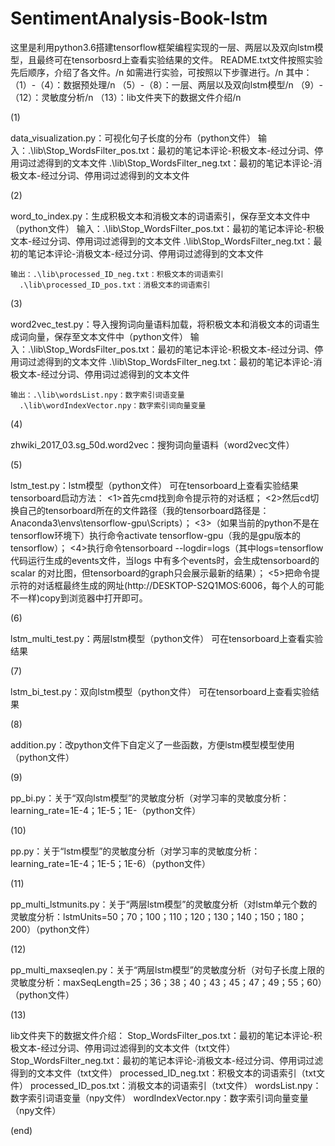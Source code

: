# SentimentAnalysis-Book-lstm

这里是利用python3.6搭建tensorflow框架编程实现的一层、两层以及双向lstm模型，且最终可在tensorbosrd上查看实验结果的文件。
README.txt文件按照实验先后顺序，介绍了各文件。/n
如需进行实验，可按照以下步骤进行。/n
其中：（1）-（4）：数据预处理/n
      （5）-（8）：一层、两层以及双向lstm模型/n
      （9）-（12）：灵敏度分析/n
      （13）：lib文件夹下的数据文件介绍/n

(1)

data_visualization.py：可视化句子长度的分布（python文件）
    输入：.\lib\Stop_WordsFilter_pos.txt：最初的笔记本评论-积极文本-经过分词、停用词过滤得到的文本文件
	  .\lib\Stop_WordsFilter_neg.txt：最初的笔记本评论-消极文本-经过分词、停用词过滤得到的文本文件

(2)

word_to_index.py：生成积极文本和消极文本的词语索引，保存至文本文件中（python文件）
    输入：.\lib\Stop_WordsFilter_pos.txt：最初的笔记本评论-积极文本-经过分词、停用词过滤得到的文本文件
	  .\lib\Stop_WordsFilter_neg.txt：最初的笔记本评论-消极文本-经过分词、停用词过滤得到的文本文件

    输出：.\lib\processed_ID_neg.txt：积极文本的词语索引
	  .\lib\processed_ID_pos.txt：消极文本的词语索引

(3)

word2vec_test.py：导入搜狗词向量语料加载，将积极文本和消极文本的词语生成词向量，保存至文本文件中（python文件）
    输入：.\lib\Stop_WordsFilter_pos.txt：最初的笔记本评论-积极文本-经过分词、停用词过滤得到的文本文件
	  .\lib\Stop_WordsFilter_neg.txt：最初的笔记本评论-消极文本-经过分词、停用词过滤得到的文本文件

    输出：.\lib\wordsList.npy：数字索引词语变量
	  .\lib\wordIndexVector.npy：数字索引词向量变量

(4)

zhwiki_2017_03.sg_50d.word2vec：搜狗词向量语料（word2vec文件）

(5)

lstm_test.py：lstm模型（python文件）
    可在tensorboard上查看实验结果
    tensorboard启动方法：
        <1>首先cmd找到命令提示符的对话框；
        <2>然后cd切换自己的tensorboard所在的文件路径（我的tensorboard路径是：Anaconda3\envs\tensorflow-gpu\Scripts）；
	<3>（如果当前的python不是在tensorflow环境下）执行命令activate tensorflow-gpu（我的是gpu版本的tensorflow）；
	<4>执行命令tensorboard --logdir=logs（其中logs=tensorflow代码运行生成的events文件，当logs 中有多个events时，会生成tensorboard的scalar 的对比图，但tensorboard的graph只会展示最新的结果）；
	<5>把命令提示符的对话框最终生成的网址(http://DESKTOP-S2Q1MOS:6006，每个人的可能不一样)copy到浏览器中打开即可。

(6)

lstm_multi_test.py：两层lstm模型（python文件）
    可在tensorboard上查看实验结果

(7)

lstm_bi_test.py：双向lstm模型（python文件）
    可在tensorboard上查看实验结果

(8)

addition.py：改python文件下自定义了一些函数，方便lstm模型模型使用（python文件）

(9)

pp_bi.py：关于“双向lstm模型”的灵敏度分析（对学习率的灵敏度分析：learning_rate=1E-4；1E-5；1E-（python文件）

(10)

pp.py：关于“lstm模型”的灵敏度分析（对学习率的灵敏度分析：learning_rate=1E-4；1E-5；1E-6）（python文件）

(11)

pp_multi_lstmunits.py：关于“两层lstm模型”的灵敏度分析（对lstm单元个数的灵敏度分析：lstmUnits=50；70；100；110；120；130；140；150；180；200）（python文件）

(12)

pp_multi_maxseqlen.py：关于“两层lstm模型”的灵敏度分析（对句子长度上限的灵敏度分析：maxSeqLength=25；36；38；40；43；45；47；49；55；60）（python文件）

(13)

lib文件夹下的数据文件介绍：
Stop_WordsFilter_pos.txt：最初的笔记本评论-积极文本-经过分词、停用词过滤得到的文本文件（txt文件）
Stop_WordsFilter_neg.txt：最初的笔记本评论-消极文本-经过分词、停用词过滤得到的文本文件（txt文件）
processed_ID_neg.txt：积极文本的词语索引（txt文件）
processed_ID_pos.txt：消极文本的词语索引（txt文件）
wordsList.npy：数字索引词语变量（npy文件）
wordIndexVector.npy：数字索引词向量变量（npy文件）

(end)
